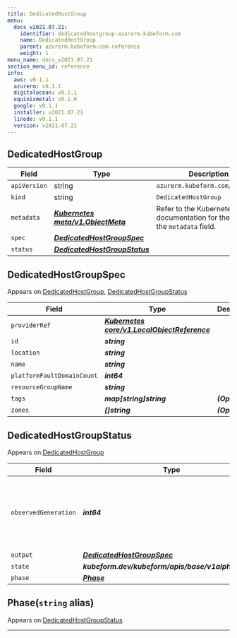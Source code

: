 ```yaml
---
title: DedicatedHostGroup
menu:
  docs_v2021.07.21:
    identifier: dedicatedhostgroup-azurerm.kubeform.com
    name: DedicatedHostGroup
    parent: azurerm.kubeform.com-reference
    weight: 1
menu_name: docs_v2021.07.21
section_menu_id: reference
info:
  aws: v0.1.1
  azurerm: v0.1.1
  digitalocean: v0.1.1
  equinixmetal: v0.1.0
  google: v0.1.1
  installer: v2021.07.21
  linode: v0.1.1
  version: v2021.07.21
---
```


## DedicatedHostGroup
| Field | Type | Description |
| ------ | ----- | ----------- |
| `apiVersion` | string | `azurerm.kubeform.com/v1alpha1` |
|    `kind` | string | `DedicatedHostGroup` |
| `metadata` | ***[Kubernetes meta/v1.ObjectMeta](https://v1-18.docs.kubernetes.io/docs/reference/generated/kubernetes-api/v1.18/#objectmeta-v1-meta)***|Refer to the Kubernetes API documentation for the fields of the `metadata` field.|
| `spec` | ***[DedicatedHostGroupSpec](#dedicatedhostgroupspec)***||
| `status` | ***[DedicatedHostGroupStatus](#dedicatedhostgroupstatus)***||
## DedicatedHostGroupSpec

Appears on:[DedicatedHostGroup](#dedicatedhostgroup), [DedicatedHostGroupStatus](#dedicatedhostgroupstatus)

| Field | Type | Description |
| ------ | ----- | ----------- |
| `providerRef` | ***[Kubernetes core/v1.LocalObjectReference](https://v1-18.docs.kubernetes.io/docs/reference/generated/kubernetes-api/v1.18/#localobjectreference-v1-core)***||
| `id` | ***string***||
| `location` | ***string***||
| `name` | ***string***||
| `platformFaultDomainCount` | ***int64***||
| `resourceGroupName` | ***string***||
| `tags` | ***map[string]string***| ***(Optional)*** |
| `zones` | ***[]string***| ***(Optional)*** |
## DedicatedHostGroupStatus

Appears on:[DedicatedHostGroup](#dedicatedhostgroup)

| Field | Type | Description |
| ------ | ----- | ----------- |
| `observedGeneration` | ***int64***| ***(Optional)*** Resource generation, which is updated on mutation by the API Server.|
| `output` | ***[DedicatedHostGroupSpec](#dedicatedhostgroupspec)***| ***(Optional)*** |
| `state` | ***kubeform.dev/kubeform/apis/base/v1alpha1.State***| ***(Optional)*** |
| `phase` | ***[Phase](#phase)***| ***(Optional)*** |
## Phase(`string` alias)

Appears on:[DedicatedHostGroupStatus](#dedicatedhostgroupstatus)

---
